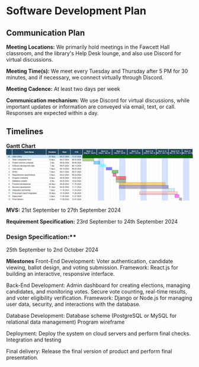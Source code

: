 # Software Development Plan  

## Communication Plan 

**Meeting Locations:**
We primarily hold meetings in the Fawcett Hall classroom, and the library's Help Desk lounge, and also use Discord for virtual discussions.

**Meeting Time(s):**
We meet every Tuesday and Thursday after 5 PM for 30 minutes, and if necessary, we connect virtually through Discord.

**Meeting Cadence:** 
At least two days per week

**Communication mechanism:**
We use Discord for virtual discussions, while important updates or information are conveyed via email, text, or call. Responses are expected within a day.

## Timelines

**Gantt Chart**
![Gantt chart](image.jpg)

**MVS:**
21st September to 27th September 2024

**Requirement Specification:**
23rd September to 24th September 2024

### Design Specification:**
25th September to 2nd October 2024


**Milestones**
Front-End Development: 
    Voter authentication, candidate viewing, ballot design, and voting submission.
    Framework: React.js for building an interactive, responsive interface.

Back-End Development:
	Admin dashboard for creating elections, managing candidates, and monitoring votes.
	Secure vote counting, real-time results, and voter eligibility verification.
	Framework: Django or Node.js for managing user data, security, and interactions with the database.

Database Development:
	Database scheme (PostgreSQL or MySQL for relational data management)
	Program wireframe

Deployment:
	Deploy the system on cloud servers and perform final checks.
	Integration and testing

Final delivery:
	Release the final version of product and perform final presentation.
